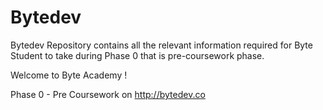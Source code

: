 # Bytedev
Bytedev Repository contains all the relevant information required for Byte Student to take during Phase 0 that is pre-coursework phase. 


Welcome to Byte Academy !


Phase 0 - Pre Coursework on http://bytedev.co

